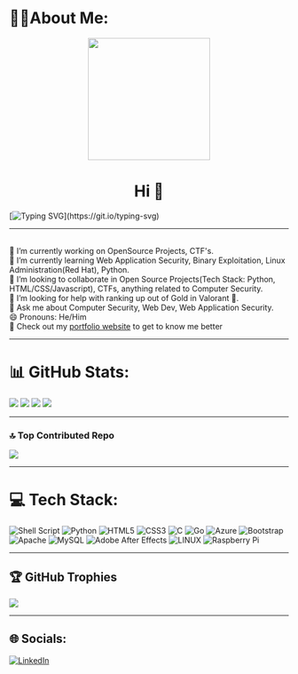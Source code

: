 # 🧑‍💻About Me:
<div id="header" align="center">
  <img src=https://media3.giphy.com/media/S4rMbaFzvxfJm/giphy.gif width="220"/>
</div>
<h1 align="center"> Hi 👋</h1>

[![Typing SVG](https://readme-typing-svg.herokuapp.com?duration=10000&center=true&vCenter=true&width=800&height=30&lines=Hello+this+is+Unknown+Sentinel%2C+Welcome+to+my+Github+page.......,I+am+a+Python+developer+and+Computer+Security+Enthusiast...)](https://git.io/typing-svg)

---
<br>🔭 I’m currently working on OpenSource Projects, CTF's.
<br>🌱 I’m currently learning Web Application Security, Binary Exploitation, Linux Administration(Red Hat), Python.
<br>👯 I’m looking to collaborate in Open Source Projects(Tech Stack: Python, HTML/CSS/Javascript), CTFs, anything related to Computer Security.
<br>🤔 I’m looking for help with ranking up out of Gold in Valorant 🥲.
<br>💬 Ask me about Computer Security, Web Dev, Web Application Security.
<br>😄 Pronouns: He/Him
<br>📧 Check out my [portfolio website](https://unknownsentinel193.github.io/Portfolio/) to get to know me better

---

# 📊 GitHub Stats:
![](https://github-readme-stats-sigma-five.vercel.app/api?username=Unknownsentinel193&theme=react&hide_border=false&include_all_commits=false&count_private=false)
![](https://github-readme-streak-stats.herokuapp.com/?user=Unknownsentinel193&theme=react&hide_border=false)
![](https://github-readme-activity-graph.cyclic.app/graph?username=Unknownsentinel193&theme=react-dark)
![](https://github-readme-stats-sigma-five.vercel.app/api/top-langs/?username=Unknownsentinel193&theme=react&hide_border=false&include_all_commits=false&count_private=false&layout=compact)


---

### 🔝 Top Contributed Repo
![](https://github-contributor-stats.vercel.app/api?username=Unknownsentinel193&limit=5&theme=react&combine_all_yearly_contributions=true)

---

# 💻 Tech Stack:
![Shell Script](https://img.shields.io/badge/shell_script-%23121011.svg?style=for-the-badge&logo=gnu-bash&logoColor=white) ![Python](https://img.shields.io/badge/python-3670A0?style=for-the-badge&logo=python&logoColor=ffdd54) ![HTML5](https://img.shields.io/badge/html5-%23E34F26.svg?style=for-the-badge&logo=html5&logoColor=white) ![CSS3](https://img.shields.io/badge/css3-%231572B6.svg?style=for-the-badge&logo=css3&logoColor=white) ![C](https://img.shields.io/badge/c-%2300599C.svg?style=for-the-badge&logo=c&logoColor=white) ![Go](https://img.shields.io/badge/go-%2300ADD8.svg?style=for-the-badge&logo=go&logoColor=white) ![Azure](https://img.shields.io/badge/azure-%230072C6.svg?style=for-the-badge&logo=azure-devops&logoColor=white) ![Bootstrap](https://img.shields.io/badge/bootstrap-%23563D7C.svg?style=for-the-badge&logo=bootstrap&logoColor=white) ![Apache](https://img.shields.io/badge/apache-%23D42029.svg?style=for-the-badge&logo=apache&logoColor=white) ![MySQL](https://img.shields.io/badge/mysql-%2300f.svg?style=for-the-badge&logo=mysql&logoColor=white) ![Adobe After Effects](https://img.shields.io/badge/Adobe%20After%20Effects-9999FF.svg?style=for-the-badge&logo=Adobe%20After%20Effects&logoColor=white) ![LINUX](https://img.shields.io/badge/Linux-FCC624?style=for-the-badge&logo=linux&logoColor=black) ![Raspberry Pi](https://img.shields.io/badge/-RaspberryPi-C51A4A?style=for-the-badge&logo=Raspberry-Pi)

---

## 🏆 GitHub Trophies
![](https://github-profile-trophy.vercel.app/?username=Unknownsentinel193&theme=discord&no-frame=true&no-bg=false&margin-w=4)

---

## 🌐 Socials:
[![LinkedIn](https://img.shields.io/badge/LinkedIn-%230077B5.svg?logo=linkedin&logoColor=white)](https://linkedin.com/in/rayan-baig-33a6701aa)


